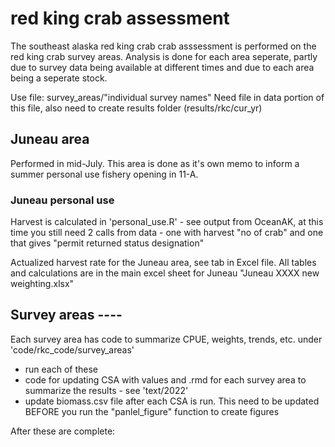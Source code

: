 # red king crab assessment 

The southeast alaska red king crab crab asssessment is performed on the red king crab survey areas. 
Analysis is done for each area seperate, partly due to survey data being available at different times and due to each area being a seperate stock.

Use file: survey_areas/"individual survey names"
Need file in data portion of this file, also need to create results folder (results/rkc/cur_yr)


## Juneau area 
Performed in mid-July. This area is done as it's own memo to inform a summer personal use fishery opening in 11-A. 


### Juneau personal use
Harvest is calculated in 'personal_use.R' - see output from OceanAK, at this time you still need 2 calls from data - one with harvest "no of crab" and one that gives "permit returned status designation"

Actualized harvest rate for the Juneau area, see tab in Excel file. All tables and calculations are in the main excel sheet for Juneau "Juneau XXXX new weighting.xlsx"


## Survey areas ----
Each survey area has code to summarize CPUE, weights, trends, etc. under 'code/rkc_code/survey_areas'
- run each of these
- code for updating CSA with values and .rmd for each survey area to summarize the results - see 'text/2022'
- update biomass.csv file after each CSA is run. This need to be updated BEFORE you run the "panlel_figure" function to create figures

After these are complete: 

